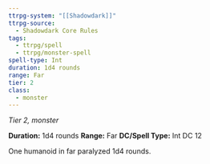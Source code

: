 ```yaml
---
ttrpg-system: "[[Shadowdark]]"
ttrpg-source:
  - Shadowdark Core Rules
tags:
  - ttrpg/spell
  - ttrpg/monster-spell
spell-type: Int
duration: 1d4 rounds
range: Far
tier: 2
class:
  - monster
---
```

*Tier 2, monster*

**Duration:** 1d4 rounds
**Range:** Far
**DC/Spell Type:** Int DC 12

One humanoid in far paralyzed 1d4 rounds.
